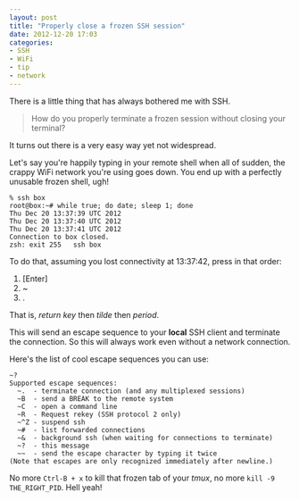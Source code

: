 ```yaml
---
layout: post
title: "Properly close a frozen SSH session"
date: 2012-12-20 17:03
categories:
- SSH
- WiFi
- tip
- network
---
```


There is a little thing that has always bothered me with SSH.

> How do you properly terminate a frozen session without closing your terminal?

It turns out there is a very easy way yet not widespread.

Let's say you're happily typing in your remote shell when all of sudden, the crappy WiFi network you're using goes down.
You end up with a perfectly unusable frozen shell, ugh!

    % ssh box
    root@box:~# while true; do date; sleep 1; done
    Thu Dec 20 13:37:39 UTC 2012
    Thu Dec 20 13:37:40 UTC 2012
    Thu Dec 20 13:37:41 UTC 2012
    Connection to box closed.
    zsh: exit 255   ssh box

To do that, assuming you lost connectivity at 13:37:42, press in that order:

1. [Enter]
1. ~
1. .

That is, _return key_ then _tilde_ then _period_.

This will send an escape sequence to your **local** SSH client and terminate the connection.
So this will always work even without a network connection.

Here's the list of cool escape sequences you can use:

    ~?
    Supported escape sequences:
      ~.  - terminate connection (and any multiplexed sessions)
      ~B  - send a BREAK to the remote system
      ~C  - open a command line
      ~R  - Request rekey (SSH protocol 2 only)
      ~^Z - suspend ssh
      ~#  - list forwarded connections
      ~&  - background ssh (when waiting for connections to terminate)
      ~?  - this message
      ~~  - send the escape character by typing it twice
    (Note that escapes are only recognized immediately after newline.)

No more `Ctrl-B + x` to kill that frozen tab of your _tmux_, no more `kill -9 THE_RIGHT_PID`.
Hell yeah!

